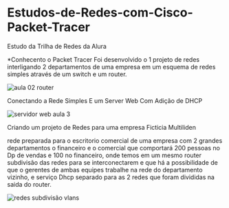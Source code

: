 # Estudos-de-Redes-com-Cisco-Packet-Tracer
Estudo da Trilha de Redes da Alura 

*Conhecento o Packet Tracer 
Foi desenvolvido o 1 projeto de redes interligando 2 departamentos de uma empresa em um esquema de redes simples através de um switch e um router.



![aula 02 router](https://user-images.githubusercontent.com/24782653/228013418-4e8f6323-a3cb-400c-9fdd-1f4b2ce14d27.jpg)






Conectando a Rede Simples E um Server Web Com Adição de DHCP


![servidor web aula 3](https://user-images.githubusercontent.com/24782653/228014504-ea39c52e-75e5-402b-9d15-9fcccc1fa1e7.jpg)






Criando um projeto de Redes para uma empresa Ficticia Multiliden 

rede preparada para o escritorio comercial de uma empresa com 2 grandes departamentos o financeiro e o comercial que comportará 200 pessoas no Dp de vendas e 100 no financeiro, onde  temos em um mesmo router subdivisão das redes para se interconectarem  e que há  a possibilidade de que o gerentes de ambas equipes trabalhe na rede do departamento vizinho, e serviço Dhcp separado para as 2 redes que foram divididas na saida do router. 


![redes subdivisão vlans](https://user-images.githubusercontent.com/24782653/228017280-b8ad9feb-8622-4ac5-a12b-2d05fa2067cc.jpg)

